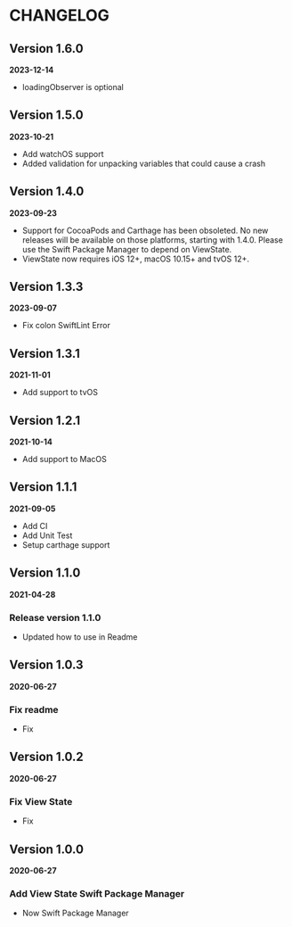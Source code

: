 # CHANGELOG

## Version 1.6.0
**2023-12-14**

- loadingObserver is optional

## Version 1.5.0
**2023-10-21**

- Add watchOS support
- Added validation for unpacking variables that could cause a crash

## Version 1.4.0
**2023-09-23**

- Support for CocoaPods and Carthage has been obsoleted. No new releases will be available on those platforms, starting with 1.4.0. Please use the Swift Package Manager to depend on ViewState.
- ViewState now requires iOS 12+, macOS 10.15+ and tvOS 12+.

## Version 1.3.3
**2023-09-07**

- Fix colon SwiftLint Error

## Version 1.3.1
**2021-11-01**

- Add support to tvOS

## Version 1.2.1
**2021-10-14**

- Add support to MacOS

## Version 1.1.1
**2021-09-05**

- Add CI
- Add Unit Test
- Setup carthage support

## Version 1.1.0
**2021-04-28**

### Release version 1.1.0

- Updated how to use in Readme

## Version 1.0.3
**2020-06-27**

### Fix readme

- Fix

## Version 1.0.2
**2020-06-27**

### Fix View State

- Fix

## Version 1.0.0
**2020-06-27**

### Add View State Swift Package Manager

- Now Swift Package Manager

